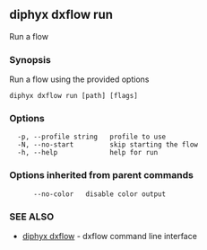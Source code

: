 ## diphyx dxflow run

Run a flow

### Synopsis

Run a flow using the provided options

```
diphyx dxflow run [path] [flags]
```

### Options

```
  -p, --profile string   profile to use
  -N, --no-start         skip starting the flow
  -h, --help             help for run
```

### Options inherited from parent commands

```
      --no-color   disable color output
```

### SEE ALSO

* [diphyx dxflow](diphyx_dxflow.md)	 - dxflow command line interface

